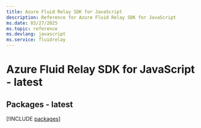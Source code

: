 ```yaml
---
title: Azure Fluid Relay SDK for JavaScript
description: Reference for Azure Fluid Relay SDK for JavaScript
ms.date: 03/27/2025
ms.topic: reference
ms.devlang: javascript
ms.service: fluidrelay
---
```

# Azure Fluid Relay SDK for JavaScript - latest
## Packages - latest
[!INCLUDE [packages](fluid-relay-index.md)]